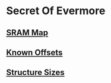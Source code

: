 ﻿# Secret Of Evermore

## [SRAM Map](Documentation/Items/Sram.md)
## [Known Offsets](Documentation/Offsets.md)
## [Structure Sizes](Documentation/Sizes.md)
